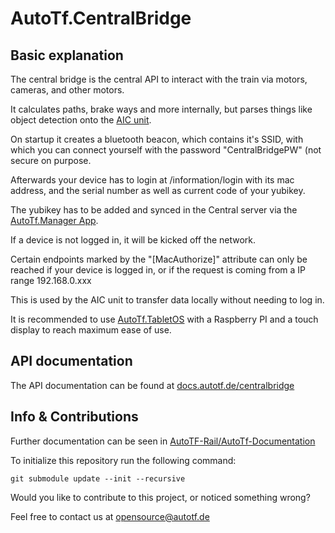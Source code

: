 # AutoTf.CentralBridge

## Basic explanation

The central bridge is the central API to interact with the train via motors, cameras, and other motors.


It calculates paths, brake ways and more internally, but parses things like object detection onto the [AIC unit](https://github.com/AutoTf-Rail/AutoTf.Aic).


On startup it creates a bluetooth beacon, which contains it's SSID, with which you can connect yourself with the password "CentralBridgePW" (not secure on purpose.

Afterwards your device has to login at /information/login with its mac address, and the serial number as well as current code of your yubikey.

The yubikey has to be added and synced in the Central server via the [AutoTf.Manager App](https://github.com/AutoTf-Rail/AutoTf.manager).


If a device is not logged in, it will be kicked off the network.


Certain endpoints marked by the "[MacAuthorize]" attribute can only be reached if your device is logged in, or if the request is coming from a IP range 192.168.0.xxx

This is used by the AIC unit to transfer data locally without needing to log in.


It is recommended to use [AutoTf.TabletOS](https://github.com/AutoTf-Rail/AutoTf.TabletOS) with a Raspberry PI and a touch display to reach maximum ease of use.


## API documentation
The API documentation can be found at [docs.autotf.de/centralbridge](https://docs.autotf.de/centralbridge)

## Info & Contributions

Further documentation can be seen in [AutoTF-Rail/AutoTf-Documentation](https://github.com/AutoTF-Rail/AutoTf-Documentation)

To initialize this repository run the following command:

`git submodule update --init --recursive`



Would you like to contribute to this project, or noticed something wrong?

Feel free to contact us at [opensource@autotf.de](mailto:opensource@autotf.de)
